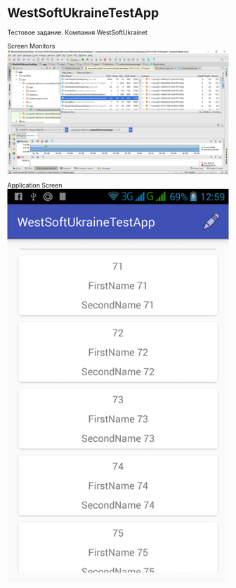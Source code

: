 # WestSoftUkraineTestApp
Тестовое задание. Компания WestSoftUkrainet

Screen Monitors
![Alt text](https://github.com/Pahanuch/WestSoftUkraineTestApp/blob/master/Screen_monitors.png?raw=true "Screen Monitors")

Application Screen
![Alt text](https://github.com/Pahanuch/WestSoftUkraineTestApp/blob/master/App%20Screenshot_2016-12-09-12-59-58.png?raw=true "Screen Monitors")
